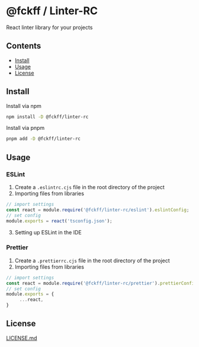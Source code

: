# @fckff / Linter-RC

React linter library for your projects

## Contents

- [Install](#install)
- [Usage](#usage)
- [License](#license)

## Install

Install via npm
```bash
npm install -D @fckff/linter-rc
```

Install via pnpm
```bash
pnpm add -D @fckff/linter-rc
```

## Usage

### ESLint

1. Create a `.eslintrc.cjs` file in the root directory of the project
2. Importing files from libraries
```js
// import settings
const react = module.require('@fckff/linter-rc/eslint').eslintConfig;
// set config
module.exports = react('tsconfig.json');
```
3. Setting up ESLint in the IDE

### Prettier

1. Create a `.prettierrc.cjs` file in the root directory of the project
2. Importing files from libraries
```js
// import settings
const react = module.require('@fckff/linter-rc/prettier').prettierConfig;
// set config
module.exports = {
     ...react,
}
```

## License

[LICENSE.md](LICENSE.md)

